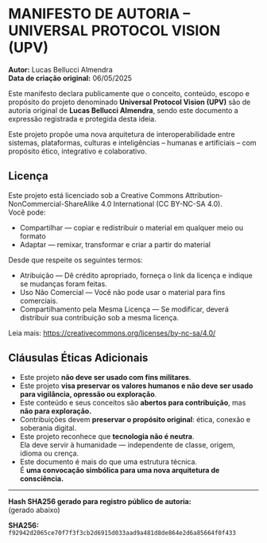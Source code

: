 
# MANIFESTO DE AUTORIA – UNIVERSAL PROTOCOL VISION (UPV)

**Autor:** Lucas Bellucci Almendra  
**Data de criação original:** 06/05/2025  

Este manifesto declara publicamente que o conceito, conteúdo, escopo e propósito do projeto denominado **Universal Protocol Vision (UPV)** são de autoria original de **Lucas Bellucci Almendra**, sendo este documento a expressão registrada e protegida desta ideia.

Este projeto propõe uma nova arquitetura de interoperabilidade entre sistemas, plataformas, culturas e inteligências – humanas e artificiais – com propósito ético, integrativo e colaborativo.

## Licença

Este projeto está licenciado sob a Creative Commons Attribution-NonCommercial-ShareAlike 4.0 International (CC BY-NC-SA 4.0).  
Você pode:
- Compartilhar — copiar e redistribuir o material em qualquer meio ou formato
- Adaptar — remixar, transformar e criar a partir do material

Desde que respeite os seguintes termos:
- Atribuição — Dê crédito apropriado, forneça o link da licença e indique se mudanças foram feitas.
- Uso Não Comercial — Você não pode usar o material para fins comerciais.
- Compartilhamento pela Mesma Licença — Se modificar, deverá distribuir sua contribuição sob a mesma licença.

Leia mais: https://creativecommons.org/licenses/by-nc-sa/4.0/

## Cláusulas Éticas Adicionais

- Este projeto **não deve ser usado com fins militares**.
- Este projeto **visa preservar os valores humanos e não deve ser usado para vigilância, opressão ou exploração**.
- Este conteúdo e seus conceitos são **abertos para contribuição**, mas **não para exploração.**
- Contribuições devem **preservar o propósito original**: ética, conexão e soberania digital.
- Este projeto reconhece que **tecnologia não é neutra**.  
  Ela deve servir à humanidade — independente de classe, origem, idioma ou crença.
- Este documento é mais do que uma estrutura técnica.  
  É **uma convocação simbólica para uma nova arquitetura de consciência.**

---

**Hash SHA256 gerado para registro público de autoria:**  
(gerado abaixo)

**SHA256:** `f92942d2065ce70f7f3f3cb2d6915d033aad9a481d8de864e2d6a85664f0f433`

